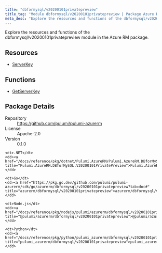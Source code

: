 ```yaml
---
title: "dbformysql/v20200101privatepreview"
title_tag: "Module dbformysql/v20200101privatepreview | Package Azure RM"
meta_desc: "Explore the resources and functions of the dbformysql/v20200101privatepreview module in the Azure RM package."
---
```


<!-- WARNING: this file was generated by Pulumi Docs Generator. -->
<!-- Do not edit by hand unless you're certain you know what you are doing! -->

Explore the resources and functions of the dbformysql/v20200101privatepreview module in the Azure RM package.

<h2 id="resources">Resources</h2>
<ul class="api">
    <li><a href="serverkey" title="ServerKey"><span class="symbol resource"></span>ServerKey</a></li>
</ul>

<h2 id="functions">Functions</h2>
<ul class="api">
    <li><a href="getserverkey" title="GetServerKey"><span class="symbol function"></span>GetServerKey</a></li>
</ul>

<h2 id="package-details">Package Details</h2>
<dl class="package-details">
	<dt>Repository</dt>
	<dd><a href="https://github.com/pulumi/pulumi-azurerm">https://github.com/pulumi/pulumi-azurerm</a></dd>
	<dt>License</dt>
	<dd>Apache-2.0</dd>
	<dt>Version</dt>
	<dd>0.1.0</dd>
</dl>



<dl class="tabular">

    <dt>.NET</dt>
    <dd><a href="/docs/reference/pkg/dotnet/Pulumi.AzureRM/Pulumi.AzureRM.DBforMySQL.V20200101PrivatePreview.html" title="Pulumi.AzureRM.DBforMySQL.V20200101PrivatePreview">Pulumi.AzureRM.DBforMySQL.V20200101PrivatePreview</a></dd>

    <dt>Go</dt>
    <dd><a href="https://pkg.go.dev/github.com/pulumi/pulumi-azurerm/sdk/go/azurerm/dbformysql/v20200101privatepreview?tab=doc#" title="azurerm/dbformysql/v20200101privatepreview">azurerm/dbformysql/v20200101privatepreview</a></dd>

    <dt>Node.js</dt>
    <dd><a href="/docs/reference/pkg/nodejs/pulumi/azurerm/dbformysql/v20200101privatepreview/#" title="@pulumi/azurerm/dbformysql/v20200101privatepreview">@pulumi/azurerm/dbformysql/v20200101privatepreview</a></dd>

    <dt>Python</dt>
    <dd><a href="/docs/reference/pkg/python/pulumi_azurerm/dbformysql/v20200101privatepreview" title="pulumi_azurerm/dbformysql/v20200101privatepreview">pulumi_azurerm/dbformysql/v20200101privatepreview</a></dd>

</dl>


